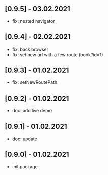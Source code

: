 ## [0.9.5] - 03.02.2021

- fix: nested navigator

## [0.9.4] - 02.02.2021

- fix: back browser
- fix: set new url with a few route (book?id=1)

## [0.9.3] - 01.02.2021

- fix: setNewRoutePath

## [0.9.2] - 01.02.2021

- doc: add live demo

## [0.9.1] - 01.02.2021

- doc: update

## [0.9.0] - 01.02.2021

- init package
